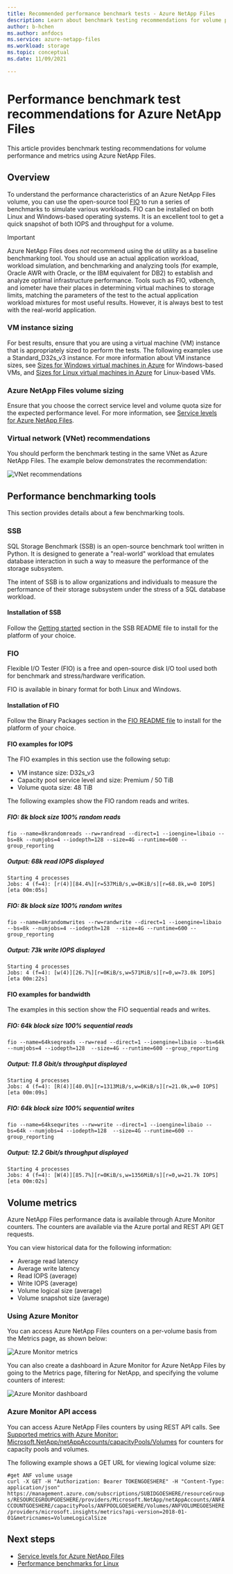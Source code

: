 ```yaml
---
title: Recommended performance benchmark tests - Azure NetApp Files
description: Learn about benchmark testing recommendations for volume performance and metrics using Azure NetApp Files.
author: b-hchen
ms.author: anfdocs
ms.service: azure-netapp-files
ms.workload: storage
ms.topic: conceptual
ms.date: 11/09/2021

---
```

# Performance benchmark test recommendations for Azure NetApp Files

This article provides benchmark testing recommendations for volume performance and metrics using Azure NetApp Files.

## Overview

To understand the performance characteristics of an Azure NetApp Files volume, you can use the open-source tool [FIO](https://github.com/axboe/fio) to run a series of benchmarks to simulate various workloads. FIO can be installed on both Linux and Windows-based operating systems.  It is an excellent tool to get a quick snapshot of both IOPS and throughput for a volume.

> [!IMPORTANT]
> Azure NetApp Files does *not* recommend using the `dd` utility as a baseline benchmarking tool. You should use an actual application workload, workload simulation, and benchmarking and analyzing tools (for example, Oracle AWR with Oracle, or the IBM equivalent for DB2) to establish and analyze optimal infrastructure performance. Tools such as FIO, vdbench, and iometer have their places in determining virtual machines to storage limits, matching the parameters of the test to the actual application workload mixtures for most useful results. However, it is always best to test with the real-world application.  
### VM instance sizing

For best results, ensure that you are using a virtual machine (VM) instance that is appropriately sized to perform the tests. The following examples use a Standard_D32s_v3 instance. For more information about VM instance sizes, see [Sizes for Windows virtual machines in Azure](../virtual-machines/sizes.md?toc=%2fazure%2fvirtual-network%2ftoc.json) for Windows-based VMs, and [Sizes for Linux virtual machines in Azure](../virtual-machines/sizes.md?toc=%2fazure%2fvirtual-machines%2flinux%2ftoc.json) for Linux-based VMs.

### Azure NetApp Files volume sizing

Ensure that you choose the correct service level and volume quota size for the expected performance level. For more information, see [Service levels for Azure NetApp Files](azure-netapp-files-service-levels.md).

### Virtual network (VNet) recommendations

You should perform the benchmark testing in the same VNet as Azure NetApp Files. The example below demonstrates the recommendation:

![VNet recommendations](../media/azure-netapp-files/azure-netapp-files-benchmark-testing-vnet.png)

## Performance benchmarking tools

This section provides details about a few benchmarking tools. 

### SSB

SQL Storage Benchmark (SSB) is an open-source benchmark tool written in Python. It is designed to generate a "real-world" workload that emulates database interaction in such a way to measure the performance of the storage subsystem. 

The intent of SSB is to allow organizations and individuals to measure the performance of their storage subsystem under the stress of a SQL database workload.

#### Installation of SSB 

Follow the [Getting started](https://github.com/NetApp/SQL_Storage_Benchmark/blob/main/README.md#getting-started) section in the SSB README file to install for the platform of your choice.

### FIO 

Flexible I/O Tester (FIO) is a free and open-source disk I/O tool used both for benchmark and stress/hardware verification. 

FIO is available in binary format for both Linux and Windows. 

#### Installation of FIO

Follow the Binary Packages section in the [FIO README file](https://github.com/axboe/fio#readme) to install for the platform of your choice.

#### FIO examples for IOPS 

The FIO examples in this section use the following setup:
* VM instance size: D32s_v3
* Capacity pool service level and size: Premium / 50 TiB
* Volume quota size: 48 TiB

The following examples show the FIO random reads and writes.

##### FIO: 8k block size 100% random reads

`fio --name=8krandomreads --rw=randread --direct=1 --ioengine=libaio --bs=8k --numjobs=4 --iodepth=128 --size=4G --runtime=600 --group_reporting`

##### Output: 68k read IOPS displayed

`Starting 4 processes`  
`Jobs: 4 (f=4): [r(4)][84.4%][r=537MiB/s,w=0KiB/s][r=68.8k,w=0 IOPS][eta 00m:05s]`

##### FIO: 8k block size 100% random writes

`fio --name=8krandomwrites --rw=randwrite --direct=1 --ioengine=libaio --bs=8k --numjobs=4 --iodepth=128  --size=4G --runtime=600 --group_reporting`

##### Output: 73k write IOPS displayed

`Starting 4 processes`  
`Jobs: 4 (f=4): [w(4)][26.7%][r=0KiB/s,w=571MiB/s][r=0,w=73.0k IOPS][eta 00m:22s]`

#### FIO examples for bandwidth

The examples in this section show the FIO sequential reads and writes.

##### FIO: 64k block size 100% sequential reads

`fio --name=64kseqreads --rw=read --direct=1 --ioengine=libaio --bs=64k --numjobs=4 --iodepth=128  --size=4G --runtime=600 --group_reporting`

##### Output: 11.8 Gbit/s throughput displayed

`Starting 4 processes`  
`Jobs: 4 (f=4): [R(4)][40.0%][r=1313MiB/s,w=0KiB/s][r=21.0k,w=0 IOPS][eta 00m:09s]`

##### FIO: 64k block size 100% sequential writes

`fio --name=64kseqwrites --rw=write --direct=1 --ioengine=libaio --bs=64k --numjobs=4 --iodepth=128  --size=4G --runtime=600 --group_reporting`

##### Output: 12.2 Gbit/s throughput displayed

`Starting 4 processes`  
`Jobs: 4 (f=4): [W(4)][85.7%][r=0KiB/s,w=1356MiB/s][r=0,w=21.7k IOPS][eta 00m:02s]`

## Volume metrics

Azure NetApp Files performance data is available through Azure Monitor counters. The counters are available via the Azure portal and REST API GET requests. 

You can view historical data for the following information:
* Average read latency 
* Average write latency 
* Read IOPS (average)
* Write IOPS (average)
* Volume logical size (average)
* Volume snapshot size (average)

### Using Azure Monitor 

You can access Azure NetApp Files counters on a per-volume basis from the Metrics page, as shown below:

![Azure Monitor metrics](../media/azure-netapp-files/azure-netapp-files-benchmark-monitor-metrics.png)

You can also create a dashboard in Azure Monitor for Azure NetApp Files by going to the Metrics page, filtering for NetApp, and specifying the volume counters of interest: 

![Azure Monitor dashboard](../media/azure-netapp-files/azure-netapp-files-benchmark-monitor-dashboard.png)

### Azure Monitor API access

You can access Azure NetApp Files counters by using REST API calls. See [Supported metrics with Azure Monitor: Microsoft.NetApp/netAppAccounts/capacityPools/Volumes](../azure-monitor/essentials/metrics-supported.md#microsoftnetappnetappaccountscapacitypoolsvolumes) for counters for capacity pools and volumes.

The following example shows a GET URL for viewing logical volume size:

`#get ANF volume usage`  
`curl -X GET -H "Authorization: Bearer TOKENGOESHERE" -H "Content-Type: application/json" https://management.azure.com/subscriptions/SUBIDGOESHERE/resourceGroups/RESOURCEGROUPGOESHERE/providers/Microsoft.NetApp/netAppAccounts/ANFACCOUNTGOESHERE/capacityPools/ANFPOOLGOESHERE/Volumes/ANFVOLUMEGOESHERE/providers/microsoft.insights/metrics?api-version=2018-01-01&metricnames=VolumeLogicalSize`


## Next steps

- [Service levels for Azure NetApp Files](azure-netapp-files-service-levels.md)
- [Performance benchmarks for Linux](performance-benchmarks-linux.md)
